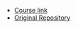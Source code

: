 - [Course link](https://app.pluralsight.com/library/courses/mockito-fundamentals/table-of-contents)
- [Original Repository](https://github.com/aleks-vladimirov/mockito-fundamentals)
